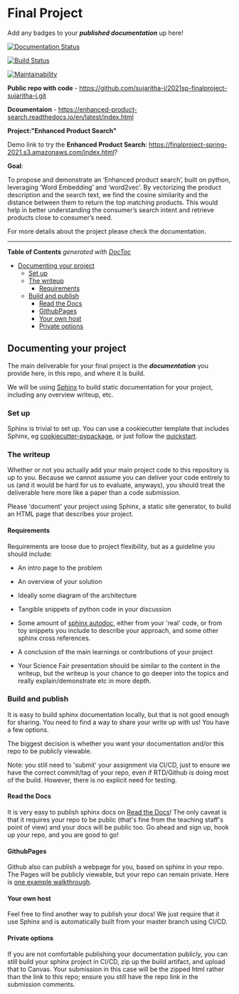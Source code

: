 # Final Project

Add any badges to your ***published documentation*** up here!

[![Documentation Status](https://readthedocs.org/projects/enhanced-product-search/badge/?version=latest)](https://enhanced-product-search.readthedocs.io/en/latest/?badge=latest)

[![Build Status](https://travis-ci.com/sujaritha-j/2021sp-finalproject-sujaritha-j.svg?branch=dev)](https://travis-ci.com/sujaritha-j/2021sp-finalproject-sujaritha-j)

[![Maintainability](https://api.codeclimate.com/v1/badges/009f7f5f6c7f005c3293/maintainability)](https://codeclimate.com/github/sujaritha-j/2021sp-finalproject-sujaritha-j/maintainability)

**Public repo with code** - https://github.com/sujaritha-j/2021sp-finalproject-sujaritha-j.git

**Dcoumentaion** - https://enhanced-product-search.readthedocs.io/en/latest/index.html

**Project:"Enhanced Product Search"**

Demo link to try the **Enhanced Product Search**: https://finalproject-spring-2021.s3.amazonaws.com/index.html?

**Goal**: 

To propose and demonstrate an ‘Enhanced product search’, built on python, leveraging ‘Word Embedding’ and ‘word2vec’. By vectorizing the product description and the search text, we find the cosine similarity and the distance between them to return the top matching products. This would help in better understanding the consumer’s search intent and retrieve products close to consumer’s need.

For more details about the project please check the documentation.

---------------------------------------------------------------------------------------------------------------------------------

<!-- START doctoc generated TOC please keep comment here to allow auto update -->
<!-- DON'T EDIT THIS SECTION, INSTEAD RE-RUN doctoc TO UPDATE -->
**Table of Contents**  *generated with [DocToc](https://github.com/thlorenz/doctoc)*

- [Documenting your project](#documenting-your-project)
  - [Set up](#set-up)
  - [The writeup](#the-writeup)
    - [Requirements](#requirements)
  - [Build and publish](#build-and-publish)
    - [Read the Docs](#read-the-docs)
    - [GithubPages](#githubpages)
    - [Your own host](#your-own-host)
    - [Private options](#private-options)

<!-- END doctoc generated TOC please keep comment here to allow auto update -->

## Documenting your project

The main deliverable for your final project is the ***documentation*** you
provide here, in this repo, and where it is build.

We will be using [Sphinx](https://www.sphinx-doc.org/) to build static
documentation for your project, including any overview writeup, etc.

### Set up

Sphinx is trivial to set up.  You can use a cookiecutter template that includes
Sphinx, eg [cookiecutter-pypackage](https://github.com/audreyfeldroy/cookiecutter-pypackage), or just follow the [quickstart](https://www.sphinx-doc.org/en/master/usage/quickstart.html).

### The writeup

Whether or not you actually add your main project code to this repository is up
to you.  Because we cannot assume you can deliver your code entirely to us (and
it would be hard for us to evaluate, anyways), you should treat the deliverable
here more like a paper than a code submission.

Please 'document' your project using Sphinx, a static site generator, to build
an HTML page that describes your project.

#### Requirements

Requirements are loose due to project flexibility, but as a guideline you should
include:

* An intro page to the problem

* An overview of your solution

* Ideally some diagram of the architecture

* Tangible snippets of python code in your discussion

* Some amount of [sphinx
autodoc](https://www.sphinx-doc.org/en/master/usage/extensions/autodoc.html),
either from your 'real' code, or from toy snippets you include to describe
your approach, and some other sphinx cross references.

* A conclusion of the main learnings or contributions of your project

* Your Science Fair presentation should be similar to the content in the
writeup, but the writeup is your chance to go deeper into the topics and
really explain/demonstrate etc in more depth.

### Build and publish
It is easy to build sphinx documentation locally, but that is not good enough
for sharing.  You need to find a way to share your write up with us!  You have
a few options.

The biggest decision is whether you want your documentation and/or this repo
to be publicly viewable.

Note: you still need to 'submit' your assignment via CI/CD, just to ensure we
have the correct commit/tag of your repo, even if RTD/Github is doing most of
the build.  However, there is no explicit need for testing.

#### Read the Docs

It is very easy to publish sphinx docs on [Read the
Docs](https://readthedocs.org/)! The only caveat is that it requires your repo
to be public (that's fine from the teaching staff's point of view) and your docs
will be public too.  Go ahead and sign up, hook up your repo, and you are good
to go!

#### GithubPages

Github also can publish a webpage for you, based on sphinx in your repo.  The
Pages will be publicly viewable, but your repo can remain private.  Here is
[one example
walkthrough](https://www.docslikecode.com/articles/github-pages-python-sphinx/).

#### Your own host

Feel free to find another way to publish your docs!  We just require that it use
Sphinx and is automatically built from your master branch using CI/CD.

#### Private options

If you are not comfortable publishing your documentation publicly, you can still
build your sphinx project in CI/CD, zip up the build artifact, and upload that
to Canvas.  Your submission in this case will be the zipped html rather than the
link to this repo; ensure you still have the repo link in the submission
comments.
